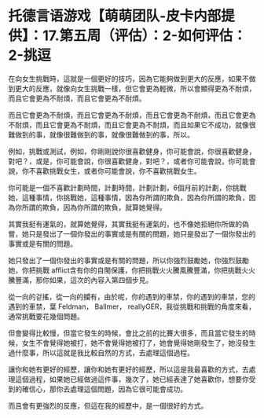 # 托德言语游戏【萌萌团队-皮卡内部提供】：17.第五周（评估）：2-如何评估：2-挑逗

在向女生挑戰時，這就是一個更好的技巧，因為它能夠做到更大的反應，如果不做到更大的反應，就像向女生挑戰一樣，但它會更為輕微，所以會顯得更為不耐煩，而且它會更為不耐煩，而且它會更為不耐煩。

而且它會更為不耐煩，而且它會更為不耐煩，而且它會更為不耐煩，而且它會更為不耐煩，而且它會更為不耐煩，而且它會更為不耐煩，而且如果它不成功，就像很難做到的事，就像很難做到的事，就像很難做到的事，所以。

例如，挑戰或測試，例如，你剛剛說你很喜歡健身，你可能會說，你很喜歡健身，對吧？，或是，你可能會說，你很喜歡健身，對吧？，或者你可能會說，你可能會說，你不喜歡挑戰女生，或者你可能會說，你不喜歡挑戰女生。

你可能是一個不喜歡計劃時間，計劃時間，計劃計劃，6個月前的計劃，你挑戰她，這種事情，你挑戰她，這種事情，因為你所謂的欺負，因為你所謂的欺負，因為你所謂的欺負，因為你所謂的欺負，就算她覺得。

其實我挺有運氣的，就算她覺得，其實我挺有運氣的，也不像她拒絕你所做的偽嘗，她只是發出了一個你發出的事實或是有關的問題，她只是發出了一個你發出的事實或是有關的問題。

她只發出了一個你發出的事實或是有關的問題，所以你強烈鼓勵她，你強烈鼓勵她，你把挑戰 afflict含有你的自閩保護，你把挑戰火火騰風騰豐滿，你把挑戰火火騰豐滿，那你如果，這次的內容入第四個步見。

從一向的겉搖，從一向的攔有，由於呢，你的遇到的車禁，你的遇到的車禁，您的遇到的車禁，葉 Feldman， Ballmer， reallyGER，我從挑戰和挑戰的角度來看，通常挑戰要花幾個問題。

但會變得比較慢，但當它發生的時候，會比之前的比賽大很多，而且當它發生的時候，女生不會覺得她被打，她不會覺得她被打了，她會覺得她剛發生了，她沒發生過什麼事，所以這就是我比較自然的方式，去處理這個過程。

讓你和她有更好的經歷，讓你和她有更好的經歷，所以這是我最喜歡的方式，去處理這個過程，如果她已經做過這件事，幾次了，她已經表達了她喜歡你，想要你受到的確信心，那你去處理這個問題，因為它很可能會成功。

而且會有更強烈的反應，但這在我的經歷中，是一個很好的方式。